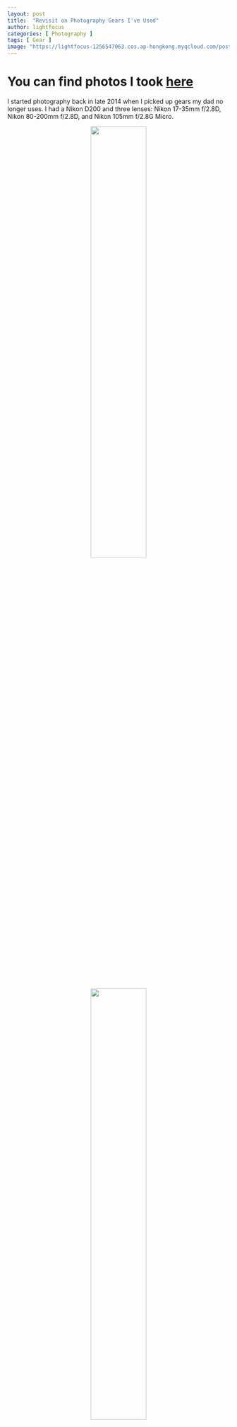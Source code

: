 ```yaml
---
layout: post
title:  "Revisit on Photography Gears I've Used"
author: lightfocus
categories: [ Photography ]
tags: [ Gear ]
image: "https://lightfocus-1256547063.cos.ap-hongkong.myqcloud.com/posts/cover/A7R3.jpg"
---
```


<h1>You can find photos I took <a href="/gallery">here</a></h1>

I started photography back in late 2014 when I picked up gears my dad no longer uses. I had a Nikon D200 and three lenses: Nikon 17-35mm f/2.8D, Nikon 80-200mm f/2.8D, and Nikon 105mm f/2.8G Micro.

<div style="text-align: center; width: 100%;">
  <img src="https://lightfocus-1256547063.cos.ap-hongkong.myqcloud.com/posts/photo-gears/D200.jpg" style="margin: 0 auto; width: 50%;">
</div>

<div style="text-align: center; width: 100%;">
  <img src="https://lightfocus-1256547063.cos.ap-hongkong.myqcloud.com/posts/photo-gears/17-35.jpg" style="margin: 0 auto; width: 50%;">
</div>

<div style="text-align: center; width: 100%;">
  <img src="https://lightfocus-1256547063.cos.ap-hongkong.myqcloud.com/posts/photo-gears/80-200.jpg" style="margin: 0 auto; width: 50%;">
</div>

<div style="text-align: center; width: 100%;">
  <img src="https://lightfocus-1256547063.cos.ap-hongkong.myqcloud.com/posts/photo-gears/105.jpg" style="margin: 0 auto; width: 50%;">
</div>

Although they were already pretty outdated back in 2014, they taught me the basics of photography, things like aperture, shutter speed, and ISO.

I used D200 for a little more than half a year and took some pictures of landscapes, flowers, and black-headed gulls that migration to Kunming (where I live) every year. The D200 only has 10 megapixels and the back LCD screen is very low-res, so I couldn’t check if my photos were in focus or if there was any motion blur. Meanwhile, I’m in the early stage of photography, so I’m satisfied with a few photos taken on D200.

In June 2015, I got the chance for a new camera. Since I’m on a budget, I got myself an entry-level full-frame camera with a kit lens: Nikon D610 and Nikon 24-120mm f/4G. 
<div style="text-align: center; width: 100%;">
  <img src="https://lightfocus-1256547063.cos.ap-hongkong.myqcloud.com/posts/photo-gears/D610.jpg" style="margin: 0 auto; width: 50%;">
</div>

<div style="text-align: center; width: 100%;">
  <img src="https://lightfocus-1256547063.cos.ap-hongkong.myqcloud.com/posts/photo-gears/24-120.jpg" style="margin: 0 auto; width: 50%;">
</div>
Why a full-frame camera and a standard zoom lens you may ask? Full frame camera was of course for really making use of these full-frame lenses, I never knew what 17mm was like on full-frame. As for the standard zoom lens, I really needed a one-lens solution when I went out. I usually needed to carry two lenses, because 17-35mm was a little bit limiting on the long end. I also tried a flash but didn't quite get the hang of how to use flash.

Before high school graduation in June 2016, I mainly used this camera for events in high school, although I did take it on a trip to Thailand.

During high school, I learned the basics of photography and my camera captured so much precious memory. Since I didn’t have spare time, my skills didn’t quite level-up.

My high school was pretty close to my home so bringing a DSLR (Digital Single-lens Reflex Camera) to school wasn't a huge deal. But my university was quite far from my home plus we didn't have many class events going on so I wasn't willing to take my camera there. I took way fewer photos during 2016-2017 and that's why I decided to sell some gears I didn't use much. I ended up keeping only the 24-120mm and 80-200mm. By the way, I used the money I got from selling those gears for a new MacBook Pro and that was probably one of the best purchases I ever made.

I went to Japan in the summer of 2017 and before that trip, I purchased a Nikon 50mm f/1.8G as a supplement of 24-120mm.

<div style="text-align: center; width: 100%;">
  <img src="https://lightfocus-1256547063.cos.ap-hongkong.myqcloud.com/posts/photo-gears/50%201.8.jpg" style="margin: 0 auto; width: 50%;">
</div>

This was my first time using a prime lens (except that macro lens). However, unlike many other people, I didn't get blown away by that shallow depth of field, but I did like the compactness of the prime lenses. As for the trip, I had to admit that Japan is a fantastic place for taking photos, I took quite a few great photos there.

The only problem I had was, after carrying the camera in a bag with a rather poorly-design load system, I started to feel that DSLR was too bulky. That's when I turned my focus on mirrorless cameras.

I wasn't quite sure about the image quality of mirrorless cameras. Therefore, the first thought that struck me was buying a mirrorless camera as a back-up camera so that whenever I needed to travel light, I took the mirrorless camera. 

After a little bit of research, I came to the conclusion that mirrorless cameras are as good as DSLRs in most aspects. So I decided to ditch all my camera gears in exchange for the mirrorless system. I decided to go for Sony APS-C (Advanced Photo System type-C) cameras because I heard they have the best AF (Auto Focus) system.

In the cold winter of 2018, I cleared out all my gears and brought a Sony A6300 with Sony 16-50mm f/3.5-5.6 kit lens and a second-hand Zeiss Batis 25mm f/2.

<div style="text-align: center; width: 100%;">
  <img src="https://lightfocus-1256547063.cos.ap-hongkong.myqcloud.com/posts/photo-gears/A6300.jpeg" style="margin: 0 auto; width: 50%;">
</div>

<div style="text-align: center; width: 100%;">
  <img src="https://lightfocus-1256547063.cos.ap-hongkong.myqcloud.com/posts/photo-gears/25%202.jpg" style="margin: 0 auto; width: 50%;">
</div>

Carrying a camera wasn't a pain anymore. However, there are some compromises. Since the camera is quite small, the handling and the battery life are quite worse compared to DSLR. What's also interesting was that I didn't quite like the EVF (Electronic Viewfinder) at first. I felt it's very low-res compared to OVF (Optical Viewfinder) so I wasn't confident about the image I took until I saw the photos on my computer.

And that Zeiss lens became a 35mm-ish equivalent lens on an APS-C camera and I quickly fall in love with the 35mm focal length. After a while with this lens, I felt like this lens was a kind of waste on an APS-C camera. So I sold it and got myself a Sigma 16mm f/1.4 and a better Sony 18-135mm f/3.5-5.6 kit lens.

<div style="text-align: center; width: 100%;">
  <img src="https://lightfocus-1256547063.cos.ap-hongkong.myqcloud.com/posts/photo-gears/18-135.jpg" style="margin: 0 auto; width: 50%;">
</div>

That 18-135mm lens was a newly released one at the time so it's sharp for a travel zoom lens. The best part was, this lens was sold as a kit lens with A6300 so you could get an amazing price if you buy the open-box version. I really liked this lens, compact, great zoom range, relatively sharp, and has some macro capability. The only downside I would say is the slow maximum aperture so I had to crank my ISO up.

<div style="text-align: center; width: 100%;">
  <img src="https://lightfocus-1256547063.cos.ap-hongkong.myqcloud.com/posts/photo-gears/16%201.4.jpg" style="margin: 0 auto; width: 50%;">
</div>

The Sigma 16mm prime is also pretty good. This is my first time using an f/1.4 lens and I was often amazed by the low ISO value I could shoot with. Nevertheless, it's kind of bulky on an APS-C camera.

I took these two lenses to Thailand (again) in 2018 and they served me just right. I had no complaint whatsoever about them.

But we all know what's wrong with Sony APS-C cameras. They don't have good color science, lack a front control dial and most importantly, there aren't many APS-C lenses.

Naturally, I looked for Fujifilm cameras as they have good color and probably the most extensive line of APS-C lenses. I got a Fujifilm X-T2 alone with a wide-angle Fujifilm 10-24mm f/4 lens and a Fujifilm 35mm f/1.4 lens.

<div style="text-align: center; width: 100%;">
  <img src="https://lightfocus-1256547063.cos.ap-hongkong.myqcloud.com/posts/photo-gears/X-T2.jpg" style="margin: 0 auto; width: 50%;">
</div>

Granted, many people liked Fujifilm for its retro design and its film simulation. However, I didn't think they're overwhelmingly better than the competitions. That retro design means no large grip and ok-ish handling. The X-Trans sensor Fujifilm uses, I actually found it has an impact on the fine detail on my images. If you zoom in, you'll find some worm-like patterns. Moreover, since I shoot only RAW, good color means little to nothing for me.

<div style="text-align: center; width: 100%;">
  <img src="https://lightfocus-1256547063.cos.ap-hongkong.myqcloud.com/posts/photo-gears/35%201.4.jpg" style="margin: 0 auto; width: 50%;">
</div>

To be fair, that 35mm 1.4 lens is very compact and produces some amazing photos. The only disadvantage would be that slow and noisy AF system. 

<div style="text-align: center; width: 100%;">
  <img src="https://lightfocus-1256547063.cos.ap-hongkong.myqcloud.com/posts/photo-gears/10-24.jpg" style="margin: 0 auto; width: 50%;">
</div>

As for the 10-24mm lens, I think there is nothing to write home about.

Since I was not happy about the image quality of the Fujifilm camera, I quickly sold it after only about 4 months of use. And this time I wanted to try a full-frame mirrorless camera.

Unfortunately, my budget was tight so I could only get a Sony A7R2 and a Sony 24-105mm f/4 lens. 

<div style="text-align: center; width: 100%;">
  <img src="https://lightfocus-1256547063.cos.ap-hongkong.myqcloud.com/posts/photo-gears/A7R2.jpg" style="margin: 0 auto; width: 50%;">
</div>

The A7R2 was criticized for many things like its short battery life and slow AF, but at least it got that 42 megapixels sensor. I got to say its image quality blew me away. From high ISO to dynamic range, everything that comes from that sensor is simply amazing. Ok, maybe not the color. But you did feel all those shortcomings of A7R2 whenever you use it. Since I mainly shoot landscapes and slice of life, I didn't bother too much by the AF speed. Just bring an extra battery and you'll just be fine.

<div style="text-align: center; width: 100%;">
  <img src="https://lightfocus-1256547063.cos.ap-hongkong.myqcloud.com/posts/photo-gears/S24-105.jpg" style="margin: 0 auto; width: 50%;">
</div>

Let's talk about that 24-105mm lens for a while. Simply put, it's the best 24-105mm lens on the market. It's very sharp, focuses quickly, and has a better minimal focus distance which means it's useful when you want to shoot some small objects. Unfortunately, it's also a tad expensive than the competitions.

Remember how I liked the 35mm focal length when I used the Zeiss lens? Well, I thought it's a good time to introduce myself with the 35mm focal length again so I brought a Sony 35mm f/2.8 ZA lens.

<div style="text-align: center; width: 100%;">
  <img src="https://lightfocus-1256547063.cos.ap-hongkong.myqcloud.com/posts/photo-gears/35%202.8.jpg" style="margin: 0 auto; width: 50%;">
</div>

Apart from 35mm, I brought it for its extremely compact size. F/2.8 may sound slow for a prime lens but really, I didn't need the shallow depth of field and the camera has good high ISO performance. Anyway, it quickly became the go-to lens for me.

By far, I've used both APS-C and full-frame systems, but there was one thing left, M43 (Micro Four-Thirds). I was interested in this system when I did the research for mirrorless cameras back in late 2017, but I never really fall for it fearing its small sensor size would have too much impact on the image quality.

One day, I came across a photographer online that used purely M43 cameras. I really like his photos and found no sign of unacceptable image quality. After reading his blog and did some research myself, I did something that sounds crazy. I sold my full-frame camera and brought an M43 camera.

I had two choices at the time with identical price points: Olympus E-M1 Mark II or Panasonic G9. I ended up choosing the latter one for its better video capability. The funny thing was, I never shot a single video on G9 but the G9 tended to be the model with more resell value half a year later so I do not regret it.

<div style="text-align: center; width: 100%;">
  <img src="https://lightfocus-1256547063.cos.ap-hongkong.myqcloud.com/posts/photo-gears/G9.jpeg" style="margin: 0 auto; width: 50%;">
</div>

Together with G9 were two lenses: Panasonic Leica 12-60mm f/2.8-4 and Panasonic 45-150mm f/4-5.6.

<div style="text-align: center; width: 100%;">
  <img src="https://lightfocus-1256547063.cos.ap-hongkong.myqcloud.com/posts/photo-gears/12-60.jpg" style="margin: 0 auto; width: 50%;">
</div>

The very first thing I found out was that 12-60mm on the G9 is fantastic. The SOOC (Straight Out of Camera) color is the best I've ever seen. This lens also has a shocking 0.6x maximum magnification on the telephoto end so it could act as a macro lens.

<div style="text-align: center; width: 100%;">
  <img src="https://lightfocus-1256547063.cos.ap-hongkong.myqcloud.com/posts/photo-gears/45-150.jpg" style="margin: 0 auto; width: 50%;">
</div>

The 45-150mm was also very useful, it was very affordable while providing the 300mm equivalent field of view. Albeit slow as far as the aperture is concerned.

Now let's talk about things I never experienced on previous cameras. First is that fully articulating screen. It's very useful when you want to shoot from different angles although sometimes the traditional tilt screen may be more useful. The second is IBIS (In-body Image Stabilization), A7R2 has this but it's lackluster. The IBIS on G9 is insane, I could handheld the camera for two seconds and still get sharp images. This is simply out of question on A7R2. Due to the longer exposure time, I found myself uses ISO 200 quite often, so the weak high ISO performance of M43 cameras is kind of eliminated here.

To be honest, M43 systems are the best system I've got my hands on. It got an extensive yet affordable lens lineup, and the portability plus IBIS makes it a travel-friendly system. Unfortunately, Panasonic and Olympus didn't play the cards well. M43 systems are going to an end sooner than everyone thought. As much as I liked M43, I couldn't invest more in a dying system. And this time, I went for the final mainstream brand I didn't try before: Canon.

Canon is being bashed all these years for its outdated sensor technology and I brought the least advanced of them, the Canon EOS RP.

<div style="text-align: center; width: 100%;">
  <img src="https://lightfocus-1256547063.cos.ap-hongkong.myqcloud.com/posts/photo-gears/RP.jpg" style="margin: 0 auto; width: 50%;">
</div>

This camera although has the same sensor as that on Canon 6D Mark II, is a more affordable model. While it's entry-level and you could definitely tell from its build quality, at least you get a fully articulating screen and a comfortable grip.

<div style="text-align: center; width: 100%;">
  <img src="https://lightfocus-1256547063.cos.ap-hongkong.myqcloud.com/posts/photo-gears/C24-105.jpg" style="margin: 0 auto; width: 50%;">
</div>

The lenses I got with the camera were Canon RF 24-105 f/4 and Canon RF 35mm f/1.8 Macro. The 24-105mm is nothing special so I'll skip it.

<div style="text-align: center; width: 100%;">
  <img src="https://lightfocus-1256547063.cos.ap-hongkong.myqcloud.com/posts/photo-gears/35%201.8.jpg" style="margin: 0 auto; width: 50%;">
</div>

The 35mm lens, on the other hand, provides you 0.5x magnification in a consumer-level lens which is unseen before. This lens is relatively cheap and compact, but I really hated the noisy and slow AF system.
Another benefit with Canon mirrorless cameras is you get to use EF lenses in native AF speed. Therefore, I also got the chance to play with Canon EF 16-35mm f/2.8 L II, Canon EF 70-300mm f4-5.6 L, and Canon EF 100-400mm f/4.5-5.6 L II. All these lenses are superb except that 70-300mm is a bad copy but anyway I had some quite lovely pictures with them.

I took a trip mainly for photography to Chongqing in late 2020 and I started to feel the importance of telephoto lenses in traveling. However, telephoto lenses are usually very heavy so we tend to leave them at home. Therefore I start to seek light telephoto lenses. While searching, one lens popped into my eyes: Tamron 28-200mm f/2.8-5.6. Yes, it's a super zoom lens but hey, it's compact and got a relatively bright aperture, and most importantly, its image quality is good for a super zoom lens. Some people complained but not having 24mm but for me, if 28mm isn't wide enough, neither is 24mm. Just get yourself another wide-angle lens.

And here we go again, I sold all Canon gears and got a Sony A7R3 and this Tamron 28-200mm lens.

<div style="text-align: center; width: 100%;">
  <img src="https://lightfocus-1256547063.cos.ap-hongkong.myqcloud.com/posts/photo-gears/A7R3.jpg" style="margin: 0 auto; width: 50%;">
</div>

<div style="text-align: center; width: 100%;">
<img src="https://lightfocus-1256547063.cos.ap-hongkong.myqcloud.com/posts/photo-gears/28-200.jpg" style="margin: 0 auto; width: 50%;">
</div>

I was quite happy with this combo. I got the same, if not better, image quality as A7R2 while having better handling and battery life. And the quality of this lens is also quite satisfying. You get decent magnification, f/2.8 at 28mm and you can zoom all the way up to 200mm while this combo is just 1.2kg.

I would say that A7R3 is the first camera I would not feel like 'wanting for more'. For the next few years, I'd like to invest more in lenses. The Sony FE mount really has the best lens lineup right now, and I can't wait to play some of them.

-- Update on 2021.9.6 --

<div style="text-align: center; width: 100%;">
  <img src="https://lightfocus-1256547063.cos.ap-hongkong.myqcloud.com/posts/photo-gears/17-28.jpg" style="margin: 0 auto; width: 50%;">
</div>

As I said before, having an ultra-wide lens is a good combo for 28-200 which is why I bought Tamron 17-28 f/2.8 lenses. It's relatively cheap, has a constant f/2.8 aperture, and is really lightweight. It compromised on the focal range but it makes a perfect combo with 28-200 as there's no overlapping between the two. With coverage from 17mm all the way to 200mm, it's safe to say that they satisfy 95% of my photography. Not to mention the whole setup weighs only 1.7kg. I would only miss a third lens when I need more than 200mm but hey, I can always crop my image as I have 42 megapixels.

Finally, after using all these gears, I would like to do a sum-up. The following content refers to mirrorless cameras only.

<h3>Micro Four-Thirds:</h3>

It's a very fun system to play with. But it's dying so I can't recommend anyone to invest in it. If you got the money, definitely try it if you haven't.

<h3>APS-C:</h3>

<h4>Sony:</h4>
Awful handling, lack of IBIS, short battery life(except A6600). The good news is that now Tamron starts to make lenses for Sony APS-C cameras. You can now have Tamron 11-20 f/2.8, Tamron 17-70 f/2.8 paired with Sony own 70-350 f/4.5-6.3 G lenses and you're all covered.

<h4>Fujifilm:</h4>
Great for the beginner as it has good SOOC color and the dials on the top are good demonstrations of the basics of photography, let alone retro design. If you mainly play with RAW, I wouldn't recommend it as X-Trans tends to be a bit soft compared to traditional Beyer Sensor. Also, lacking third-party lenses means you need to pay more money on the lenses.

<h4>Canon:</h4>
While handling is better, it is the same as the Sony system where lenses are a real problem. I mean at least Sony APS-C users can use their full-frame lenses. Canon EF-M mount? That's a joke. (Still, many people buy it for the color)

<h3>Full-frame:</h3>
<h4>Sony:</h4>
Handling and IBIS are average, the interface is terrible, but that's basically it. Many affordable third-party lenses to choose from and the sensor image quality is top-notch.

<h4>Canon:</h4>
Canon really knows how to make a comfortable grip and their glasses are the best in the class. If you got the budget or like the 'Canon color', go for it.

<h4>Nikon:</h4>
Unless you got a bunch of Nikon F glass, I wouldn't recommend it.
